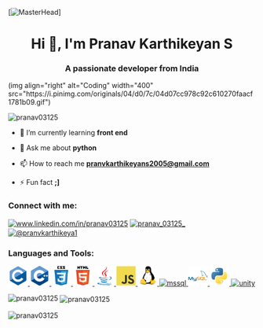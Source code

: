 [![MasterHead](https://i.pinimg.com/originals/a7/b0/15/a7b015d343ad801ad6da8c242dc6ae06.gif)]
<h1 align="center">Hi 👋, I'm Pranav Karthikeyan S</h1>
<h3 align="center">A passionate developer from India</h3>
(img align="right" alt="Coding" width="400" src="https://i.pinimg.com/originals/04/d0/7c/04d07cc978c92c610270faacf1781b09.gif")

<p align="left"> <img src="https://komarev.com/ghpvc/?username=pranav03125&label=Profile%20views&color=0e75b6&style=flat" alt="pranav03125" /> </p>

- 🌱 I’m currently learning **front end**

- 💬 Ask me about **python**

- 📫 How to reach me **pranvkarthikeyans2005@gmail.com**

- ⚡ Fun fact **;]**

<h3 align="left">Connect with me:</h3>
<p align="left">
<a href="https://linkedin.com/in/www.linkedin.com/in/pranav03125" target="blank"><img align="center" src="https://raw.githubusercontent.com/rahuldkjain/github-profile-readme-generator/master/src/images/icons/Social/linked-in-alt.svg" alt="www.linkedin.com/in/pranav03125" height="30" width="40" /></a>
<a href="https://instagram.com/pranav_03125_" target="blank"><img align="center" src="https://raw.githubusercontent.com/rahuldkjain/github-profile-readme-generator/master/src/images/icons/Social/instagram.svg" alt="pranav_03125_" height="30" width="40" /></a>
<a href="https://www.hackerrank.com/@pranvkarthikeya1" target="blank"><img align="center" src="https://raw.githubusercontent.com/rahuldkjain/github-profile-readme-generator/master/src/images/icons/Social/hackerrank.svg" alt="@pranvkarthikeya1" height="30" width="40" /></a>
</p>

<h3 align="left">Languages and Tools:</h3>
<p align="left"> <a href="https://www.cprogramming.com/" target="_blank" rel="noreferrer"> <img src="https://raw.githubusercontent.com/devicons/devicon/master/icons/c/c-original.svg" alt="c" width="40" height="40"/> </a> <a href="https://www.w3schools.com/cpp/" target="_blank" rel="noreferrer"> <img src="https://raw.githubusercontent.com/devicons/devicon/master/icons/cplusplus/cplusplus-original.svg" alt="cplusplus" width="40" height="40"/> </a> <a href="https://www.w3schools.com/css/" target="_blank" rel="noreferrer"> <img src="https://raw.githubusercontent.com/devicons/devicon/master/icons/css3/css3-original-wordmark.svg" alt="css3" width="40" height="40"/> </a> <a href="https://www.w3.org/html/" target="_blank" rel="noreferrer"> <img src="https://raw.githubusercontent.com/devicons/devicon/master/icons/html5/html5-original-wordmark.svg" alt="html5" width="40" height="40"/> </a> <a href="https://www.java.com" target="_blank" rel="noreferrer"> <img src="https://raw.githubusercontent.com/devicons/devicon/master/icons/java/java-original.svg" alt="java" width="40" height="40"/> </a> <a href="https://developer.mozilla.org/en-US/docs/Web/JavaScript" target="_blank" rel="noreferrer"> <img src="https://raw.githubusercontent.com/devicons/devicon/master/icons/javascript/javascript-original.svg" alt="javascript" width="40" height="40"/> </a> <a href="https://www.linux.org/" target="_blank" rel="noreferrer"> <img src="https://raw.githubusercontent.com/devicons/devicon/master/icons/linux/linux-original.svg" alt="linux" width="40" height="40"/> </a> <a href="https://www.microsoft.com/en-us/sql-server" target="_blank" rel="noreferrer"> <img src="https://www.svgrepo.com/show/303229/microsoft-sql-server-logo.svg" alt="mssql" width="40" height="40"/> </a> <a href="https://www.mysql.com/" target="_blank" rel="noreferrer"> <img src="https://raw.githubusercontent.com/devicons/devicon/master/icons/mysql/mysql-original-wordmark.svg" alt="mysql" width="40" height="40"/> </a> <a href="https://www.python.org" target="_blank" rel="noreferrer"> <img src="https://raw.githubusercontent.com/devicons/devicon/master/icons/python/python-original.svg" alt="python" width="40" height="40"/> </a> <a href="https://unity.com/" target="_blank" rel="noreferrer"> <img src="https://www.vectorlogo.zone/logos/unity3d/unity3d-icon.svg" alt="unity" width="40" height="40"/> </a> </p>

<p><img align="left" src="https://github-readme-stats.vercel.app/api/top-langs?username=pranav03125&show_icons=true&locale=en&layout=compact" alt="pranav03125" /></p>

<p>&nbsp;<img align="center" src="https://github-readme-stats.vercel.app/api?username=pranav03125&show_icons=true&locale=en" alt="pranav03125" /></p>

<p><img align="center" src="https://github-readme-streak-stats.herokuapp.com/?user=pranav03125&" alt="pranav03125" /></p>
